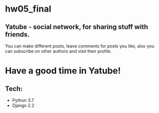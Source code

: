 # hw05_final

## Yatube - social network, for sharing stuff with friends.

You can make different posts, leave comments for posts you like, also you can subscribe on other authors and visit their profile.

# Have a good time in Yatube!

## Tech:
- Python 3.7
- Django 2.2
